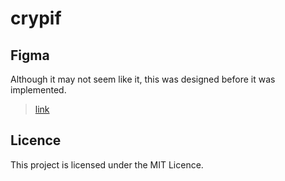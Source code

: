 # crypif

## Figma

Although it may not seem like it, this was designed before it was implemented.

> [link](https://figma.com/file/lYFSAii5uvTiSbicomlSKb/crypif)

## Licence

This project is licensed under the MIT Licence.
